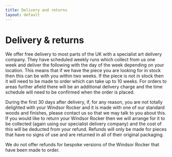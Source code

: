 ```yaml
---
title: Delivery and returns
layout: default
---
```


# Delivery & returns

We offer free delivery to most parts of the UK with a specialist art delivery company. They have scheduled weekly runs which collect from us one week and deliver the following with the day of the week depending on your location. This means that if we have the piece you are looking for in stock then this can be with you within two weeks. If the piece is not in stock then it will need to be made to order which can take up to 10 weeks. For orders to areas further afield there will be an additional delivery charge and the time schedule will need to be confirmed when the order is placed. 

During the first 30 days after delivery, if, for any reason, you are not totally delighted with your Windsor Rocker and it is made with one of our standard woods and finishes, please contact us so that we may talk to you about this. If you would like to return your Windsor Rocker then we will arrange for it to be collected (again using our specialist delivery company) and the cost of this will be deducted from your refund. Refunds will only be made for pieces that have no signs of use and are returned in all of their original packaging.

We do not offer refunds for bespoke versions of the Windsor Rocker that have been made to order.
